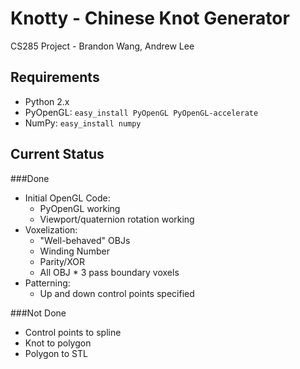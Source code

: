 # Knotty - Chinese Knot Generator
CS285 Project - Brandon Wang, Andrew Lee

## Requirements
* Python 2.x
* PyOpenGL:
`easy_install PyOpenGL PyOpenGL-accelerate`
* NumPy:
`easy_install numpy`

## Current Status
###Done
* Initial OpenGL Code:
	* PyOpenGL working
  * Viewport/quaternion rotation working
* Voxelization:
	* "Well-behaved" OBJs
    * Winding Number
    * Parity/XOR
  * All OBJ
		* 3 pass boundary voxels
* Patterning:
	* Up and down control points specified

###Not Done
* Control points to spline
* Knot to polygon
* Polygon to STL
